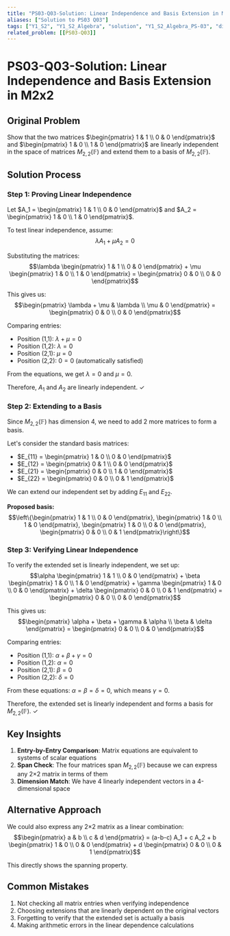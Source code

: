 ```yaml
---
title: "PS03-Q03-Solution: Linear Independence and Basis Extension in M2x2"
aliases: ["Solution to PS03 Q03"]
tags: ["Y1_S2", "Y1_S2_Algebra", "solution", "Y1_S2_Algebra_PS-03", "difficulty-warmup", "linear-independence", "basis-extension", "matrix-space"]
related_problem: [[PS03-Q03]]
---
```


# PS03-Q03-Solution: Linear Independence and Basis Extension in M2x2

## Original Problem

Show that the two matrices $\begin{pmatrix} 1 & 1 \\ 0 & 0 \end{pmatrix}$ and $\begin{pmatrix} 1 & 0 \\ 1 & 0 \end{pmatrix}$ are linearly independent in the space of matrices $M_{2,2}(\mathbb{F})$ and extend them to a basis of $M_{2,2}(\mathbb{F})$.

## Solution Process

### Step 1: Proving Linear Independence

Let $A_1 = \begin{pmatrix} 1 & 1 \\ 0 & 0 \end{pmatrix}$ and $A_2 = \begin{pmatrix} 1 & 0 \\ 1 & 0 \end{pmatrix}$.

To test linear independence, assume:
$$\lambda A_1 + \mu A_2 = 0$$

Substituting the matrices:
$$\lambda \begin{pmatrix} 1 & 1 \\ 0 & 0 \end{pmatrix} + \mu \begin{pmatrix} 1 & 0 \\ 1 & 0 \end{pmatrix} = \begin{pmatrix} 0 & 0 \\ 0 & 0 \end{pmatrix}$$

This gives us:
$$\begin{pmatrix} \lambda + \mu & \lambda \\ \mu & 0 \end{pmatrix} = \begin{pmatrix} 0 & 0 \\ 0 & 0 \end{pmatrix}$$

Comparing entries:
- Position (1,1): $\lambda + \mu = 0$
- Position (1,2): $\lambda = 0$
- Position (2,1): $\mu = 0$
- Position (2,2): $0 = 0$ (automatically satisfied)

From the equations, we get $\lambda = 0$ and $\mu = 0$.

Therefore, $A_1$ and $A_2$ are linearly independent. ✓

### Step 2: Extending to a Basis

Since $M_{2,2}(\mathbb{F})$ has dimension 4, we need to add 2 more matrices to form a basis.

Let's consider the standard basis matrices:
- $E_{11} = \begin{pmatrix} 1 & 0 \\ 0 & 0 \end{pmatrix}$
- $E_{12} = \begin{pmatrix} 0 & 1 \\ 0 & 0 \end{pmatrix}$
- $E_{21} = \begin{pmatrix} 0 & 0 \\ 1 & 0 \end{pmatrix}$
- $E_{22} = \begin{pmatrix} 0 & 0 \\ 0 & 1 \end{pmatrix}$

We can extend our independent set by adding $E_{11}$ and $E_{22}$.

**Proposed basis:**
$$\left\{\begin{pmatrix} 1 & 1 \\ 0 & 0 \end{pmatrix}, \begin{pmatrix} 1 & 0 \\ 1 & 0 \end{pmatrix}, \begin{pmatrix} 1 & 0 \\ 0 & 0 \end{pmatrix}, \begin{pmatrix} 0 & 0 \\ 0 & 1 \end{pmatrix}\right\}$$

### Step 3: Verifying Linear Independence

To verify the extended set is linearly independent, we set up:
$$\alpha \begin{pmatrix} 1 & 1 \\ 0 & 0 \end{pmatrix} + \beta \begin{pmatrix} 1 & 0 \\ 1 & 0 \end{pmatrix} + \gamma \begin{pmatrix} 1 & 0 \\ 0 & 0 \end{pmatrix} + \delta \begin{pmatrix} 0 & 0 \\ 0 & 1 \end{pmatrix} = \begin{pmatrix} 0 & 0 \\ 0 & 0 \end{pmatrix}$$

This gives us:
$$\begin{pmatrix} \alpha + \beta + \gamma & \alpha \\ \beta & \delta \end{pmatrix} = \begin{pmatrix} 0 & 0 \\ 0 & 0 \end{pmatrix}$$

Comparing entries:
- Position (1,1): $\alpha + \beta + \gamma = 0$
- Position (1,2): $\alpha = 0$
- Position (2,1): $\beta = 0$
- Position (2,2): $\delta = 0$

From these equations: $\alpha = \beta = \delta = 0$, which means $\gamma = 0$.

Therefore, the extended set is linearly independent and forms a basis for $M_{2,2}(\mathbb{F})$. ✓

## Key Insights

1. **Entry-by-Entry Comparison**: Matrix equations are equivalent to systems of scalar equations
2. **Span Check**: The four matrices span $M_{2,2}(\mathbb{F})$ because we can express any 2×2 matrix in terms of them
3. **Dimension Match**: We have 4 linearly independent vectors in a 4-dimensional space

## Alternative Approach

We could also express any 2×2 matrix as a linear combination:
$$\begin{pmatrix} a & b \\ c & d \end{pmatrix} = (a-b-c) A_1 + c A_2 + b \begin{pmatrix} 1 & 0 \\ 0 & 0 \end{pmatrix} + d \begin{pmatrix} 0 & 0 \\ 0 & 1 \end{pmatrix}$$

This directly shows the spanning property.

## Common Mistakes

1. Not checking all matrix entries when verifying independence
2. Choosing extensions that are linearly dependent on the original vectors
3. Forgetting to verify that the extended set is actually a basis
4. Making arithmetic errors in the linear dependence calculations
